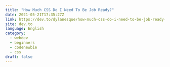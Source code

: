 ```yaml
---
title: "How Much CSS Do I Need To Be Job Ready?"
date: 2021-05-21T17:35:27Z
link: https://dev.to/dylanesque/how-much-css-do-i-need-to-be-job-ready-3h0m?utm_medium=RSS&utm_source=news.12bit.vn
site: dev.to
language: English
category:
  - webdev
  - beginners
  - codenewbie
  - css
draft: false
---
```

